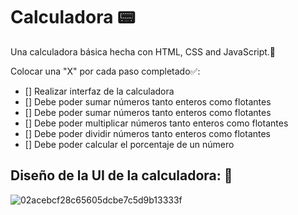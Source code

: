 # Calculadora 📟
Una calculadora básica hecha con HTML, CSS and JavaScript.🌟

Colocar una "X" por cada paso completado✅:

- [] Realizar interfaz de la calculadora
- [] Debe poder sumar números tanto enteros como flotantes
- [] Debe poder sumar números tanto enteros como flotantes
- [] Debe poder multiplicar números tanto enteros como flotantes
- [] Debe poder dividir números tanto enteros como flotantes
- [] Debe poder calcular el porcentaje de un número

## Diseño de la UI de la calculadora: 🌈
![02acebcf28c65605dcbe7c5d9b13333f](https://github.com/webzma/calculadora/assets/81445622/70278d63-aa79-4c8b-9b5e-83a8484c252c)
